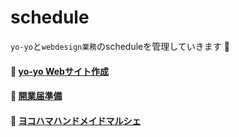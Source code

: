# schedule
`yo-yo`と`webdesign業務`のscheduleを管理していきます :muscle:

#### 📅 [yo-yo Webサイト作成](https://github.com/team-yo-yo/schedule/projects/3)
#### 📅 [開業届準備](https://github.com/team-yo-yo/schedule/projects/2)
#### 📅 [ヨコハマハンドメイドマルシェ](https://github.com/team-yo-yo/schedule/projects/1)
